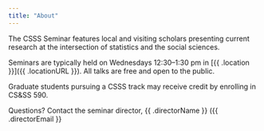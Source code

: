 ```yaml
---
title: "About"
---
```


The CSSS Seminar features local and visiting scholars presenting current research at the intersection of statistics and the social sciences.

Seminars are typically held on Wednesdays 12:30–1:30 pm in [{{ .location }}]({{ .locationURL }}). All talks are free and open to the public.

Graduate students pursuing a CSSS track may receive credit by enrolling in CS&SS 590.

Questions? Contact the seminar director, {{ .directorName }} ({{ .directorEmail }}
